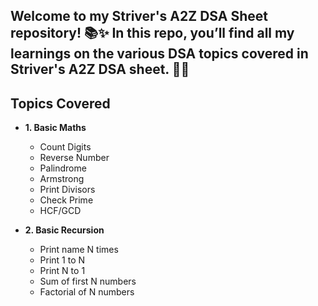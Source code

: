 ## Welcome to my Striver's A2Z DSA Sheet repository! 📚✨ In this repo, you’ll find all my learnings on the various DSA topics covered in Striver's A2Z DSA sheet. 🚀💡

## Topics Covered
- **1. Basic Maths**
  - Count Digits
  - Reverse Number
  - Palindrome
  - Armstrong
  - Print Divisors
  - Check Prime
  - HCF/GCD

- **2. Basic Recursion**
  - Print name N times 
  - Print 1 to N
  - Print N to 1
  - Sum of first N numbers
  - Factorial of N numbers
